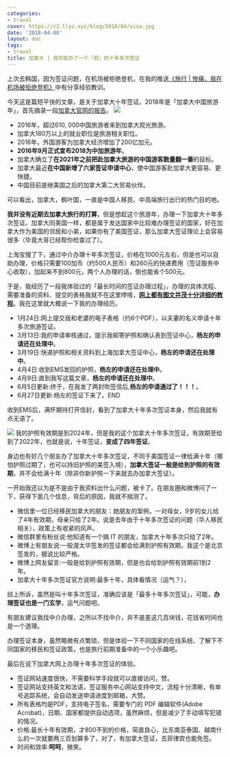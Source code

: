 ```yaml
---
categories:
- travel
cover: https://c2.llyz.xyz/blog/2018/04/visa.jpg
date: '2018-04-08'
layout: doc
tags:
- travel
title: 加拿大 | 我可能办了一个「假」的十年多次签证
---
```


上次去韩国，因为签证问题，在机场被拒绝登机，在我的推送[《旅行 | 惨痛，我在机场被拒绝登机》](https://luolei.org/korean-seoul-travel-fail/)中有分享经验教训。

今天这是篇短平快的文章，是关于加拿大十年签证。2018年是「加拿大中国旅游年」，首先摘录一段[加拿大官网的报告](https://www.ic.gc.ca/eic/site/100.nsf/eng/00025.html)。 ![](https://c2.llyz.xyz/blog/2018/04/canada.jpg)

- 2016年，超过610, 000中国旅游者来到加拿大观光旅游。
- 加拿大180万以上的就业职位是旅游相关职位。
- 2016年，外国游客为加拿大经济增加了200亿加元。
- **2016年9月正式宣布2018为中加旅游年**。
- 加拿大确立了**在2021年之前把赴加拿大旅游的中国游客数量翻一番**的目标。
- 加拿大最近**在中国新增了六家签证申请中心**，使中国游客赴加拿大更容易、更快捷。
- 中国目前是继美国之后的加拿大第二大贸易伙伴。

可以看出，加拿大，枫叶国，一直是中国人移民、中高端旅行出行的热门目的地。

**我并没有近期去加拿大旅行的打算**，但是想趁这个旅游年，办理一下加拿大十年多次签证。加拿大同美国一样，都是属于发达国家中比较难办理签证的国家，好在加拿大作为美国的邻居和小弟，如果你有了美国签证，那么加拿大签证理论上会容易很多（毕竟大哥已经帮你检查过了）。

上淘宝搜了下，通过中介办理十年多次签证，价格在1000元左右，但是也可以自助办理，价格只需要100加币（约500人民币）和260元的快递费用（签证服务中心收取），加起来不到800元，两个人办理的话，倒也能省个500元。

于是，我经历了一段我体验过的「最长时间的签证办理过程」，办理的具体流程、需要准备的资料、提交的表格我就不在这里啰嗦，**[网上都有图文并茂十分详细的教程](https://bbs.qyer.com/thread-1026069-1.html)**。我在这里就大概说一下我的办理经历。

- 1月24日:网上提交我和老婆的电子表格（约6个PDF），以夫妻的名义申请十年多次旅游签证。
- 3月13日:我的申请审核通过，提示我邮寄护照和确认表到签证中心，**杨左的申请还在处理中**。
- 3月19日:快递护照和相关资料到上海加拿大签证中心，**杨左的申请还在处理中**。
- 4月4日:收到EMS发回的护照，**杨左的申请还在处理中**。
- 4月9日:直到我写这篇文章，**杨左的申请还在处理中**。
- 6月5日更新:终于，在我发了两封吹签信后,**杨左的申请通过了！！！**。
- 6月27日更新:杨左的签证下来了。END

收到EMS后，满怀期待打开信封，看到了加拿大十年多次签证本身，然后我就有点无语了。

![](https://c2.llyz.xyz/blog/2018/04/visa.jpg) 我的护照有效期是到2024年，但是我的这个加拿大十年多次签证，有效期至给到了2022年，也就是说，十年签证，**变成了四年签证**。

身边也有好几个朋友办了加拿大十年多次签证，不同于美国签证一律给满十年（哪怕护照过期了，也可以持旧护照的美签入境），**加拿大签证一般是给到护照的有效期**，并不会给满十年（除非你新护照一下来就去办加拿大签证）。

一开始我还以为是不是由于我资料出什么问题，被卡了。在朋友圈和微博问了一下，获得下面几个信息，背后的原因，我就不揣测了。

- 微信里一位已经移民加拿大的朋友：她朋友的案例，一对母女，9岁的女儿给了4年有效期，母亲只给了2年。说是去年由于十年多次签证的问题（华人移民相关），政策上有收紧的风声。
- 微信群里有粉丝说:他知道有一个搞 IT 的朋友，加拿大十年多次只给了2年。
- 微博上有朋友说:一般渥太华签发的签证都会给满到护照有效期，我这个是北京签发的，据说比较严格。
- 微博上网友留言:一般是给到护照有效期，但是也会给到护照有效期前1到2年。
- 加拿大十年多次签证官方说明:最多十年，具体看情况（运气？），

综上所诉，虽然是叫十年多次签证，准确应该是「最多十年多次签证」，可能，**办理签证也是一门玄学**，运气问题吧。

有朋友建议我找中介办理，之所以不找中介，并不是差这几百块钱，花钱省时间也是一个道理。

办理签证本身，虽然略微有点繁琐，但是体验一下不同国家的在线系统、了解下不同国家的移民和签证政策，也是旅行前期准备中的一个小乐趣吧。

最后在说下加拿大网上办理十年多次签证的体验。

- 签证网站速度很快，不需要科学手段就可以直接访问，赞。
- 签证网站支持英文和法语，签证服务中心网站支持中文，流程十分清晰，有单号追踪系统，会自动发送申请进度到邮箱，大赞。
- 所有表格均是PDF，支持电子签名，需要专门的 PDF 编辑软件(Adobe Acrobat)，日期、国家都提供自动选项，虽然麻烦，但是减少了手动填写犯错的情况。
- 价格:最长十年有效期，才800不到的价格，简直良心，比东南亚泰国、越南什么的一次就要两三百划算多了，对了，有加拿大签证，去菲律宾也能免签。
- 时间和效率:**呵呵**，微笑。

